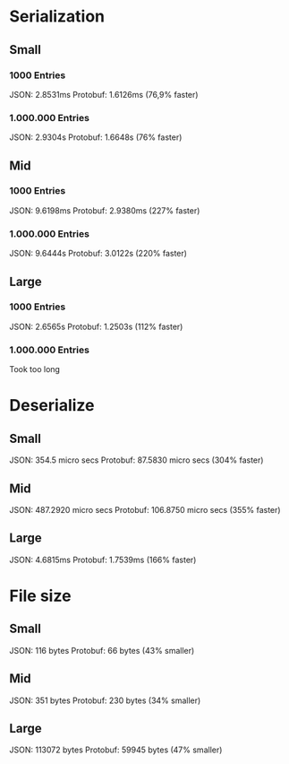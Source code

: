 # Serialization

## Small

### 1000 Entries

JSON: 2.8531ms
Protobuf: 1.6126ms (76,9% faster)

### 1.000.000 Entries

JSON: 2.9304s
Protobuf: 1.6648s (76% faster)

## Mid

### 1000 Entries

JSON: 9.6198ms
Protobuf: 2.9380ms (227% faster)

### 1.000.000 Entries

JSON: 9.6444s
Protobuf: 3.0122s (220% faster)

## Large

### 1000 Entries

JSON: 2.6565s
Protobuf: 1.2503s (112% faster)

### 1.000.000 Entries

Took too long

# Deserialize

## Small

JSON: 354.5 micro secs
Protobuf: 87.5830 micro secs (304% faster)

## Mid

JSON: 487.2920 micro secs
Protobuf: 106.8750 micro secs (355% faster)

## Large

JSON: 4.6815ms
Protobuf: 1.7539ms (166% faster)

# File size

## Small

JSON: 116 bytes
Protobuf: 66 bytes (43% smaller)

## Mid

JSON: 351 bytes
Protobuf: 230 bytes (34% smaller)

## Large

JSON: 113072 bytes
Protobuf: 59945 bytes (47% smaller)
